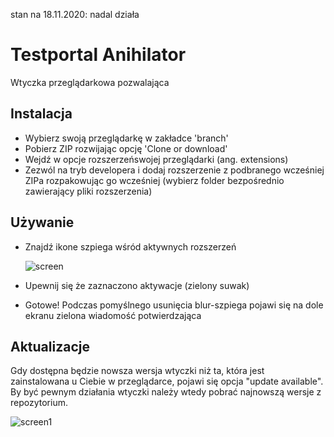 stan na 18.11.2020: nadal działa

# Testportal Anihilator
Wtyczka przeglądarkowa pozwalająca 

## Instalacja
* Wybierz swoją przeglądarkę w zakładce 'branch'
* Pobierz ZIP rozwijając opcję 'Clone or download'
* Wejdź w opcje rozszerzeńswojej przeglądarki (ang. extensions)
* Zezwól na tryb developera i dodaj rozszerzenie z podbranego wcześniej ZIPa rozpakowując go wcześniej (wybierz folder bezpośrednio zawierający pliki rozszerzenia)

## Używanie
* Znajdź ikone szpiega wśród aktywnych rozszerzeń

     ![screen](./assets/screen.png)

* Upewnij się że zaznaczono aktywacje (zielony suwak)
* Gotowe! Podczas pomyślnego usunięcia blur-szpiega pojawi się na dole ekranu zielona wiadomość potwierdzająca

## Aktualizacje
Gdy dostępna będzie nowsza wersja wtyczki niż ta, która jest zainstalowana u Ciebie w przeglądarce, pojawi się opcja "update available". By być pewnym działania wtyczki należy wtedy pobrać najnowszą wersje z repozytorium.

 ![screen1](./assets/screen1.png)
